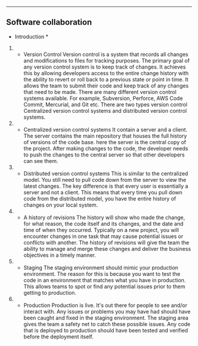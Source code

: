 ----------------------
Software collaboration
----------------------




* Introduction *

1) - Version Control
Version control is a system that records all changes and modifications to files for tracking purposes. The primary goal of any version control system is to keep track of changes. It achieves this by allowing developers access to the entire change history with the ability to revert or roll back to a previous state or point in time. It allows the team to submit their code and keep track of any changes that need to be made.
There are many different version control systems available. For example, Subversion, Perforce, AWS Code Commit, Mercurial, and Git etc.
There are two types version control Centralized version control systems and distributed version control systems. 

2) - Centralized version control systems
It contain a server and a client. The server contains the main repository that houses the full history of versions of the code base. here the server is the central copy of the project. After making changes to the code, the developer needs to push the changes to the central server so that other developers can see them.

3) - Distributed version control systems
This is similar to the centralized model. You still need to pull code down from the server to view the latest changes. The key difference is that every user is essentially a server and not a client. This means that every time you pull down code from the distributed model, you have the entire history of changes on your local system. 

4) - A history of revisions
The history will show who made the change, for what reason, the code itself and its changes, and the date and time of when they occurred. Typically on a new project, you will encounter changes in one task that may cause potential issues or conflicts with another. The history of revisions will give the team the ability to manage and merge these changes and deliver the business objectives in a timely manner.

5) - Staging
The staging environment should mimic your production environment. The reason for this is because you want to test the code in an environment that matches what you have in production. This allows teams to spot or find any potential issues prior to them getting to production.

6) - Production
Production is live. It's out there for people to see and/or interact with. Any issues or problems you may have had should have been caught and fixed in the staging environment. The staging area gives the team a safety net to catch these possible issues. Any code that is deployed to production should have been tested and verified before the deployment itself. 